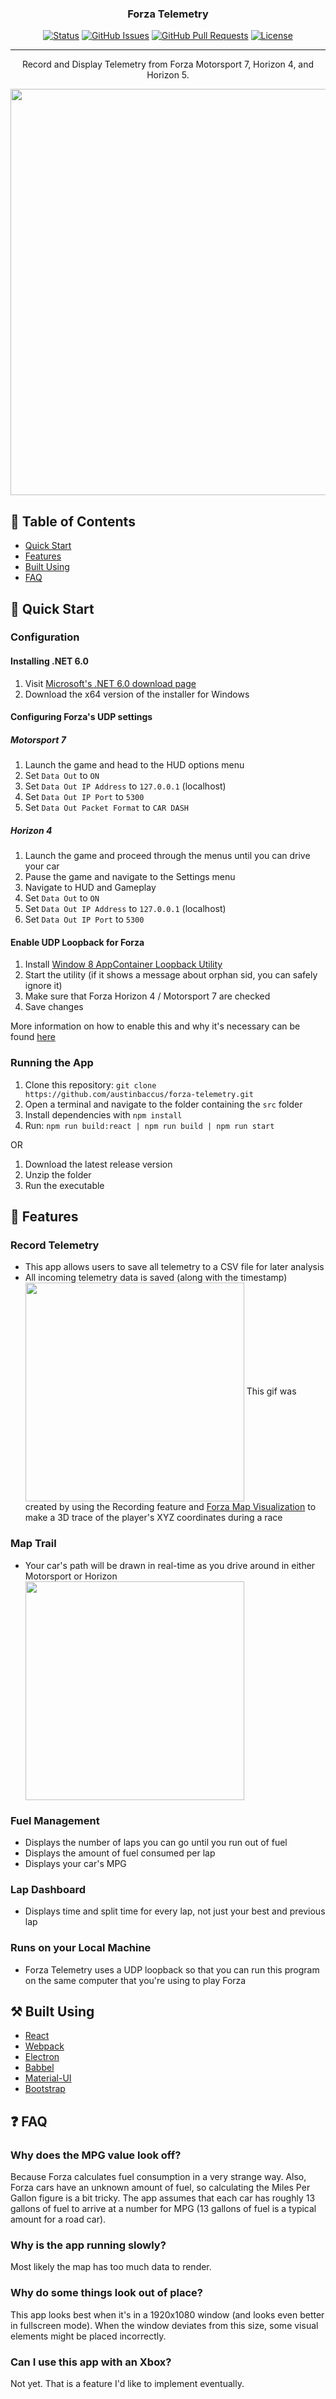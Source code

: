 <h3 align=center>Forza Telemetry</h3>

<div align=center>

[![Status](https://img.shields.io/badge/status-active-success.svg)]()
[![GitHub Issues](https://img.shields.io/github/issues/austinbaccus/forza-telemetry.svg)](https://github.com/eastonco/YikYak/Issues)
[![GitHub Pull Requests](https://img.shields.io/github/issues-pr/austinbaccus/forza-telemetry.svg)](https://github.com/eastonco/YikYak/pulls)
[![License](https://img.shields.io/badge/license-MIT-blue.svg)](/LICENSE)

</div>

---

<p align=center>Record and Display Telemetry from Forza Motorsport 7, Horizon 4, and Horizon 5.
    <br/>
</p>

<img src="https://user-images.githubusercontent.com/10345834/135935950-c2771543-0c8d-45d6-a127-8220ab46b2ec.gif" width=650 align=center>

## 📝 Table of Contents

-   [Quick Start](#quick_start)
-   [Features](#features)
-   [Built Using](#built_using)
-   [FAQ](#faq)

## 🏁 Quick Start <a name="quick_start"></a>

### Configuration

#### Installing .NET 6.0

1. Visit [Microsoft's .NET 6.0 download page](https://dotnet.microsoft.com/download/dotnet/6.0)
2. Download the x64 version of the installer for Windows

#### Configuring Forza's UDP settings

##### Motorsport 7

1. Launch the game and head to the HUD options menu
2. Set `Data Out` to `ON`
3. Set `Data Out IP Address` to `127.0.0.1` (localhost)
4. Set `Data Out IP Port` to `5300`
5. Set `Data Out Packet Format` to `CAR DASH`

##### Horizon 4

1. Launch the game and proceed through the menus until you can drive your car
2. Pause the game and navigate to the Settings menu
3. Navigate to HUD and Gameplay
4. Set `Data Out` to `ON`
5. Set `Data Out IP Address` to `127.0.0.1` (localhost)
6. Set `Data Out IP Port` to `5300`

#### Enable UDP Loopback for Forza

1. Install [Window 8 AppContainer Loopback Utility](https://telerik-fiddler.s3.amazonaws.com/fiddler/addons/enableloopbackutility.exe)
2. Start the utility (if it shows a message about orphan sid, you can safely ignore it)
3. Make sure that Forza Horizon 4 / Motorsport 7 are checked
4. Save changes

More information on how to enable this and why it's necessary can be found [here](https://github.com/SHWotever/SimHub/wiki/SimHub-Basics----Games-config-and-troubleshooting#forza-horizon-4--motorsport-7)

### Running the App

1. Clone this repository: `git clone https://github.com/austinbaccus/forza-telemetry.git`
2. Open a terminal and navigate to the folder containing the `src` folder
3. Install dependencies with `npm install`
4. Run: `npm run build:react | npm run build | npm run start`

OR

1. Download the latest release version
2. Unzip the folder
3. Run the executable

## 🚀 Features <a name="features"></a>

### Record Telemetry

-   This app allows users to save all telemetry to a CSV file for later analysis
-   All incoming telemetry data is saved (along with the timestamp)
    <img src="https://user-images.githubusercontent.com/10345834/135935841-fd35ff94-461f-4e40-8305-688cf3795049.gif" width=350 align=center>
    This gif was created by using the Recording feature and <a href="https://github.com/austinbaccus/forza-map-visualization">Forza Map Visualization</a> to make a 3D trace of the player's XYZ coordinates during a race

### Map Trail

-   Your car's path will be drawn in real-time as you drive around in either Motorsport or Horizon
    <img src="https://user-images.githubusercontent.com/10345834/131269308-40c7ace2-069c-4a6e-8952-6631cc5274d5.gif" width=350 align=center>

### Fuel Management

-   Displays the number of laps you can go until you run out of fuel
-   Displays the amount of fuel consumed per lap
-   Displays your car's MPG

### Lap Dashboard

-   Displays time and split time for every lap, not just your best and previous lap

### Runs on your Local Machine

-   Forza Telemetry uses a UDP loopback so that you can run this program on the same computer that you're using to play Forza

## ⚒️ Built Using <a name="built_using"></a>

-   [React](https://reactjs.org/)
-   [Webpack](https://webpack.js.org/)
-   [Electron](https://electronjs.org/)
-   [Babbel](https://babeljs.io/)
-   [Material-UI](https://material-ui.com/)
-   [Bootstrap](https://getbootstrap.com/)

## ❓ FAQ <a name="faq"></a>

### Why does the MPG value look off?

Because Forza calculates fuel consumption in a very strange way. Also, Forza cars have an unknown amount of fuel, so calculating the Miles Per Gallon figure is a bit tricky. The app assumes that each car has roughly 13 gallons of fuel to arrive at a number for MPG (13 gallons of fuel is a typical amount for a road car).

### Why is the app running slowly?

Most likely the map has too much data to render.

### Why do some things look out of place?

This app looks best when it's in a 1920x1080 window (and looks even better in fullscreen mode). When the window deviates from this size, some visual elements might be placed incorrectly.

### Can I use this app with an Xbox?

Not yet. That is a feature I'd like to implement eventually.
